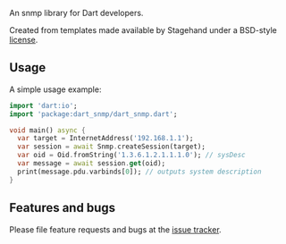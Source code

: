 An snmp library for Dart developers.

Created from templates made available by Stagehand under a BSD-style
[license](https://github.com/dart-lang/stagehand/blob/master/LICENSE).

## Usage

A simple usage example:

```dart
import 'dart:io';
import 'package:dart_snmp/dart_snmp.dart';

void main() async {
  var target = InternetAddress('192.168.1.1');
  var session = await Snmp.createSession(target);
  var oid = Oid.fromString('1.3.6.1.2.1.1.1.0'); // sysDesc
  var message = await session.get(oid);
  print(message.pdu.varbinds[0]); // outputs system description
}
```

## Features and bugs

Please file feature requests and bugs at the [issue tracker][tracker].

[tracker]: https://github.com/point-source/dart_snmp/issues
